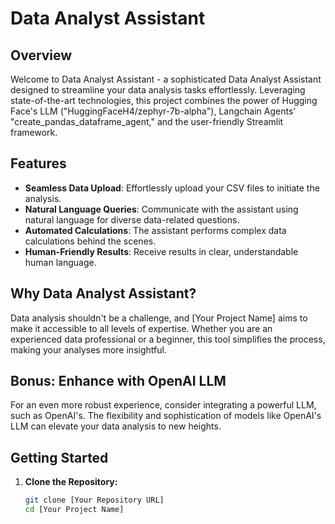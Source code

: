 # Data Analyst Assistant

## Overview

Welcome to Data Analyst Assistant - a sophisticated Data Analyst Assistant designed to streamline your data analysis tasks effortlessly. Leveraging state-of-the-art technologies, this project combines the power of Hugging Face's LLM ("HuggingFaceH4/zephyr-7b-alpha"), Langchain Agents' "create_pandas_dataframe_agent," and the user-friendly Streamlit framework.

## Features

- **Seamless Data Upload**: Effortlessly upload your CSV files to initiate the analysis.
- **Natural Language Queries**: Communicate with the assistant using natural language for diverse data-related questions.
- **Automated Calculations**: The assistant performs complex data calculations behind the scenes.
- **Human-Friendly Results**: Receive results in clear, understandable human language.

## Why Data Analyst Assistant?

Data analysis shouldn't be a challenge, and [Your Project Name] aims to make it accessible to all levels of expertise. Whether you are an experienced data professional or a beginner, this tool simplifies the process, making your analyses more insightful.

## Bonus: Enhance with OpenAI LLM

For an even more robust experience, consider integrating a powerful LLM, such as OpenAI's. The flexibility and sophistication of models like OpenAI's LLM can elevate your data analysis to new heights.

## Getting Started

1. **Clone the Repository:**
   ```bash
   git clone [Your Repository URL]
   cd [Your Project Name]
